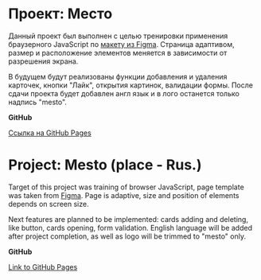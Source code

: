 # Проект: Место

Данный проект был выполнен с целью тренировки применения браузерного JavaScript по [макету из Figma](https://www.figma.com/file/2cn9N9jSkmxD84oJik7xL7/JavaScript.-Sprint-4?node-id=0%3A1). 
Страница адаптивом, размер и расположение элементов меняется в зависимости от разрешения экрана.

В будущем будут реализованы функции добавления и удаления карточек, кнопки "Лайк", открытия картинок, валидации формы. После сдачи проекта будет добавлен англ язык и в лого останется только надпись "mesto".

**GitHub**

[Сcылка на GitHub Pages](https://iluxmas.github.io/mesto/index.html)

# Project: Mesto (place - Rus.)

Target of this project was training of browser JavaScript, page  template was taken from [Figma](https://www.figma.com/file/2cn9N9jSkmxD84oJik7xL7/JavaScript.-Sprint-4?node-id=0%3A1). 
Page is adaptive, size and position of elements depends on screen size.

Next features are planned to be implemented: cards adding and deleting, like button, cards opening, form validation. English language will be added after project completion, as well as logo will be trimmed to "mesto" only.

**GitHub**

[Link to GitHub Pages](https://iluxmas.github.io/mesto/index.html)
